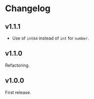 # Changelog

## v1.1.1
* Use of `int64` instead of `int` for `number`.

## v1.1.0
Refactoring.

## v1.0.0
First release.
